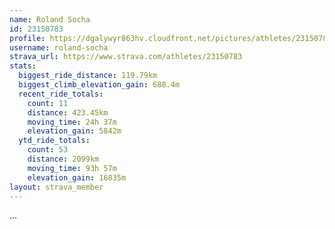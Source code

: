 ```yaml
---
name: Roland Socha
id: 23150783
profile: https://dgalywyr863hv.cloudfront.net/pictures/athletes/23150783/14745672/4/large.jpg
username: roland-socha
strava_url: https://www.strava.com/athletes/23150783
stats:
  biggest_ride_distance: 119.79km
  biggest_climb_elevation_gain: 688.4m
  recent_ride_totals:
    count: 11
    distance: 423.45km
    moving_time: 24h 37m
    elevation_gain: 5842m
  ytd_ride_totals:
    count: 53
    distance: 2099km
    moving_time: 93h 57m
    elevation_gain: 16835m
layout: strava_member
--- 
```

...
